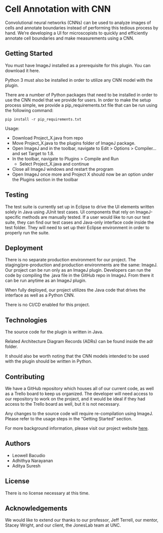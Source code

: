 
# Cell Annotation with CNN

Convolutional neural networks (CNNs) can be used to analyze images of cells and annotate boundaries instead of performing this tedious process by hand. We’re developing a UI for microscopists to quickly and efficiently annotate cell boundaries and make measurements using a CNN.

## Getting Started

You must have ImageJ installed as a prerequisite for this plugin. You can download it here.

Python 3 must also be installed in order to utilize any CNN model with the plugin.

There are a number of Python packages that need to be installed in order to use the CNN model that we provide for users. In order to make the setup process simple, we provide a pip_requirements.txt file that can be run using the following command:

    pip install -r pip_requirements.txt 

Usage: 
+ Download Project_X.java from repo
+ Move Project_X.java to the plugins folder of ImageJ package.
+ Open ImageJ and in the toolbar, navigate to Edit > Options > Compiler... and set Target to 1.8.
+ In the toolbar, navigate to Plugins > Compile and Run
    + Select Project_X.java and continue
+ Close all ImageJ windows and restart the program
+ Open ImageJ once more and Project X should now be an option under the Plugins section in the toolbar

## Testing

The test suite is currently set up in Eclipse to drive the UI elements written solely in Java using JUnit test cases. UI components that rely on ImageJ-specific methods are manually tested. If a user would like to run our test suite, they can find our test cases and Java-only interface code inside the test folder. They will need to set up their Eclipse environment in order to properly run the suite.

## Deployment

There is no separate production environment for our project. The staging/pre-production and production environments are the same: ImageJ. Our project can be run only as an ImageJ plugin. Developers can run the code by compiling the .java file in the GitHub repo in ImageJ. From there it can be run anytime as an ImageJ plugin. 

When fully deployed, our project utilizes the Java code that drives the interface as well as a Python CNN.

There is no CI/CD enabled for this project.

## Technologies

The source code for the plugin is written in Java.

Related Architecture Diagram Records (ADRs) can be found inside the adr folder. 

It should also be worth noting that the CNN models intended to be used with the plugin should be written in Python. 

## Contributing

We have a GitHub repository which houses all of our current code, as well as a Trello board to keep us organized. The developer will need access to our repository to work on the project, and it would be ideal if they had access to the Trello board as well, but it is not necessary.

Any changes to the source code will require re-compilation using ImageJ. Please refer to the usage steps in the “Getting Started” section.

For more background information, please visit our project website [here](https://tarheels.live/teamu/).

## Authors

+ Leowell Bacudio
+ Adhithya Narayanan
+ Aditya Suresh

## License

There is no license necessary at this time. 

## Acknowledgements

We would like to extend our thanks to our professor, Jeff Terrell, our mentor, Stacey Wright, and our client, the JonesLab team at UNC.  
